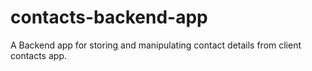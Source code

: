 # contacts-backend-app
A Backend app for storing and manipulating contact details from client contacts app.
